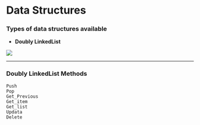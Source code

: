 # Data Structures

### Types of data structures available
- **Doubly LinkedList**
<img src="https://sebhastian.com/doubly-linked-list-javascript/doubly-linked-list-example.png">
<hr/>

### Doubly LinkedList Methods
    Push
    Pop
    Get_Previous
    Get_item
    Get_list
    Updata
    Delete
